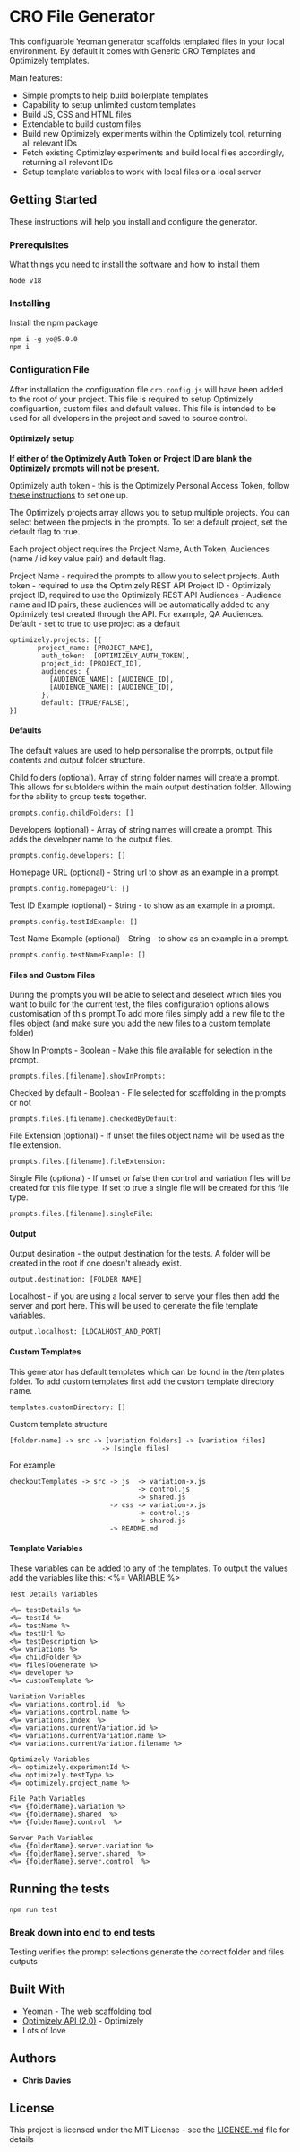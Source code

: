 # CRO File Generator

This configuarble Yeoman generator scaffolds templated files in your local environment.
By default it comes with Generic CRO Templates and Optimizely templates. 

Main features:

- Simple prompts to help build boilerplate templates
- Capability to setup unlimited custom templates
- Build JS, CSS and HTML files
- Extendable to build custom files
- Build new Optimizely experiments within the Optimizely tool, returning all relevant IDs
- Fetch existing Optimizley experiments and build local files accordingly, returning all relevant IDs
- Setup template variables to work with local files or a local server

## Getting Started

These instructions will help you install and configure the generator.

### Prerequisites

What things you need to install the software and how to install them

```
Node v18
```

### Installing

Install the npm package

```
npm i -g yo@5.0.0
npm i 
```

### Configuration File

After installation the configuration file `cro.config.js` will have been added to the root of your project. This file is required to setup Optimizely configuartion, custom files and default values. This file is intended to be used for all dvelopers in the project and saved to source control.

#### Optimizely setup

**If either of the Optimizely Auth Token or Project ID are blank the Optimizely prompts will not be present.**

Optimizely auth token - this is the Optimizely Personal Access Token, follow [these instructions](https://docs.developers.optimizely.com/web-experimentation/docs/personal-access-token) to set one up.

The Optimizely projects array allows you to setup multiple projects. You can select between the projects in the prompts. To set a default project, set the default flag to true.

Each project object requires the Project Name, Auth Token, Audiences (name / id key value pair) and default flag.

Project Name - required the prompts to allow you to select projects.
Auth token - required to use the Optimizely REST API
Project ID - Optimizely project ID, required to use the Optimizely REST API
Audiences - Audience name and ID pairs, these audiences will be automatically added to any Optimizely test created through the API. For example, QA Audiences.
Default - set to true to use project as a default

```
optimizely.projects: [{
       project_name: [PROJECT_NAME],
        auth_token:  [OPTIMIZELY_AUTH_TOKEN],
        project_id: [PROJECT_ID],
        audiences: {
          [AUDIENCE_NAME]: [AUDIENCE_ID],
          [AUDIENCE_NAME]: [AUDIENCE_ID],
        },
        default: [TRUE/FALSE],
}]
```

#### Defaults

The default values are used to help personalise the prompts, output file contents and output folder structure.

Child folders (optional). Array of string folder names will create a prompt. This allows for subfolders within the main output destination folder. Allowing for the ability to group tests together.

```
prompts.config.childFolders: []
```

Developers (optional) - Array of string names will create a prompt. This adds the developer name to the output files.

```
prompts.config.developers: []
```

Homepage URL (optional) - String url to show as an example in a prompt.

```
prompts.config.homepageUrl: []
```

Test ID Example (optional) - String - to show as an example in a prompt.

```
prompts.config.testIdExample: []
```

Test Name Example (optional) - String - to show as an example in a prompt.

```
prompts.config.testNameExample: []
```

#### Files and Custom Files

During the prompts you will be able to select and deselect which files you want to build for the current test, the files configuration options allows customisation of this prompt.To add more files simply add a new file to the files object (and make sure you add the new files to a custom template folder)

Show In Prompts - Boolean - Make this file available for selection in the prompt.

```
prompts.files.[filename].showInPrompts:
```

Checked by default - Boolean - File selected for scaffolding in the prompts or not

```
prompts.files.[filename].checkedByDefault:
```

File Extension (optional) - If unset the files object name will be used as the file extension.

```
prompts.files.[filename].fileExtension:
```

Single File (optional) - If unset or false then control and variation files will be created for this file type. If set to true a single file will be created for this file type.

```
prompts.files.[filename].singleFile:
```

#### Output

Output desination - the output destination for the tests. A folder will be created in the root if one doesn't already exist.

```
output.destination: [FOLDER_NAME]
```

Localhost - if you are using a local server to serve your files then add the server and port here. This will be used to generate the file template variables.

```
output.localhost: [LOCALHOST_AND_PORT]
```

#### Custom Templates

This generator has default templates which can be found in the /templates folder.
To add custom templates first add the custom template directory name.

```
templates.customDirectory: []
```

Custom template structure 

```
[folder-name] -> src -> [variation folders] -> [variation files]
                       -> [single files]
```

For example:
```
checkoutTemplates -> src -> js  -> variation-x.js
                                -> control.js
                                -> shared.js
                         -> css -> variation-x.js
                                -> control.js
                                -> shared.js
                         -> README.md
```

#### Template Variables
These variables can be added to any of the templates. 
To output the values add the variables like this: <%= VARIABLE %>


```
Test Details Variables

<%= testDetails %>
<%= testId %>
<%= testName %>
<%= testUrl %>
<%= testDescription %>
<%= variations %>
<%= childFolder %>
<%= filesToGenerate %>
<%= developer %>
<%= customTemplate %>

Variation Variables
<%= variations.control.id  %>
<%= variations.control.name %>
<%= variations.index  %>
<%= variations.currentVariation.id %>
<%= variations.currentVariation.name %>
<%= variations.currentVariation.filename %>

Optimizely Variables
<%= optimizely.experimentId %>
<%= optimizely.testType %> 
<%= optimizely.project_name %>

File Path Variables
<%= {folderName}.variation %>
<%= {folderName}.shared  %>
<%= {folderName}.control  %>

Server Path Variables
<%= {folderName}.server.variation %>
<%= {folderName}.server.shared  %>
<%= {folderName}.server.control  %>
```


## Running the tests

```
npm run test
```


### Break down into end to end tests

Testing verifies the prompt selections generate the correct folder and files outputs


## Built With

- [Yeoman](https://yeoman.io/) - The web scaffolding tool
- [Optimizely API (2.0)](https://library.optimizely.com/docs/api/app/v2/index.html/) - Optimizely
- Lots of love


## Authors

- **Chris Davies** 

## License

This project is licensed under the MIT License - see the [LICENSE.md](LICENSE.md) file for details
